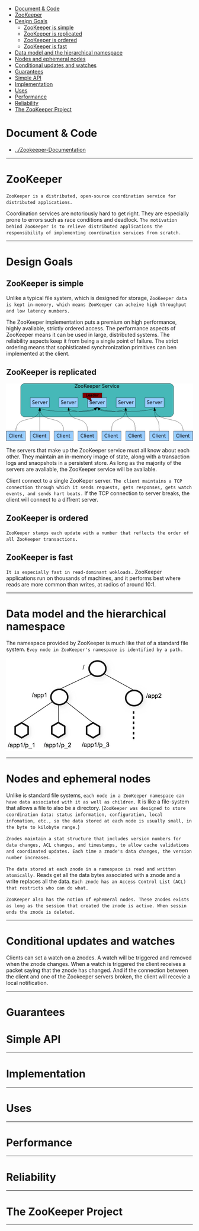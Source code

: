 
- [Document & Code](#document--code)
- [ZooKeeper](#zookeeper)
- [Design Goals](#design-goals)
    - [ZooKeeper is simple](#zookeeper-is-simple)
    - [ZooKeeper is replicated](#zookeeper-is-replicated)
    - [ZooKeeper is ordered](#zookeeper-is-ordered)
    - [ZooKeeper is fast](#zookeeper-is-fast)
- [Data model and the hierarchical namespace](#data-model-and-the-hierarchical-namespace)
- [Nodes and ephemeral nodes](#nodes-and-ephemeral-nodes)
- [Conditional updates and watches](#conditional-updates-and-watches)
- [Guarantees](#guarantees)
- [Simple API](#simple-api)
- [Implementation](#implementation)
- [Uses](#uses)
- [Performance](#performance)
- [Reliability](#reliability)
- [The ZooKeeper Project](#the-zookeeper-project)

# Document & Code

* [../Zookeeper-Documentation](https://github.com/zozospider/note/blob/master/distributed/ZooKeeper/ZooKeeper-Documentation.md)

---

# ZooKeeper

`ZooKeeper is a distributed, open-source coordination service for distributed applications.`

Coordination services are notoriously hard to get right. They are especially prone to errors such as race conditions and deadlock. `The motivation behind ZooKeeper is to relieve distributed applications the responsibility of implementing coordination services from scratch.`

---

# Design Goals

## ZooKeeper is simple

Unlike a typical file system, which is designed for storage, `ZooKeeper data is kept in-memory, which means ZooKeeper can acheive high throughput and low latency numbers.`

The ZooKeeper implementation puts a premium on high performance, highly avaliable, strictly ordered access. The performance aspects of ZooKeeper means it can be used in large, distributed systems. The reliability aspects keep it from being a single point of failure. The strict ordering means that sophisticated synchronization primitives can ben implemented at the client.

## ZooKeeper is replicated

![image](https://raw.githubusercontent.com/zozospider/note/master/distributed/ZooKeeper/ZooKeeper-Documentation-Overview-Welcome/ZooKeeper-Service.jpg)

The servers that make up the ZooKeeper service must all know about each other. They maintain an in-memory image of state, along with a transaction logs and snaopshots in a persistent store. As long as the majority of the servers are avaliable, the ZooKeeper service will be avaliable.

Client connect to a single ZooKeper server. `The client maintains a TCP connection through which it sends requests, gets responses, gets watch events, and sends hart beats.` If the TCP connection to server breaks, the client will connect to a diffrent server.

## ZooKeeper is ordered

`ZooKeeper stamps each update with a number that reflects the order of all ZooKeeper transactions.`

## ZooKeeper is fast

`It is especially fast in read-dominant wokloads.` ZooKeeper applications run on thousands of machines, and it performs best where reads are more common than writes, at radios of around 10:1.

---

# Data model and the hierarchical namespace

The namespace provided by ZooKeeper is much like that of a standard file system. `Evey node in ZooKeeper's namespace is identified by a path.`

![image](https://raw.githubusercontent.com/zozospider/note/master/distributed/ZooKeeper/ZooKeeper-Documentation-Overview-Welcome/ZooKeepers-Hierarchical-Namespace.jpg)

---

# Nodes and ephemeral nodes

Unlike is standard file systems, `each node in a ZooKeeper namespace can have data associated with it as well as children.` It is like a file-system that allows a file to also be a directory. (`ZooKeeper was designed to store coordination data: status information, configuration, local infomation, etc., so the data stored at each node is usually small, in the byte to kilobyte range.`)

`Znodes maintain a stat structure that includes version numbers for data changes, ACL changes, and timestamps, to allow cache validations and coordinated updates. Each time a znode's data changes, the version number increases.`

`The data stored at each znode in a namespace is read and written atomically.` Reads get all the data bytes associated with a znode and a write replaces all the data. `Each znode has an Access Control List (ACL) that restricts who can do what.`

`ZooKeeper also has the notion of ephemeral nodes. These znodes exists as long as the session that created the znode is active. When sessin ends the znode is deleted.`

---

# Conditional updates and watches

Clients can set a watch on a znodes. A watch will be triggered and removed when the znode changes. When a watch is triggered the client receives a packet saying that the znode has changed. And if the connection between the client and one of the Zookeeper servers broken, the client will recevie a local notification.

---

# Guarantees



# Simple API

---

# Implementation

---

# Uses

---

# Performance

---

# Reliability

---

# The ZooKeeper Project

---
